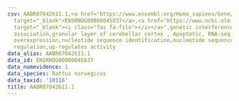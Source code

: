 ```yaml
---
csv: AABR07042611.1,<a href="https://www.ensembl.org/Homo_sapiens/Gene/Summary?db=core;g=ENSRNOG00000045837"
  target="_blank">ENSRNOG00000045837</a>,<a href="https://www.ncbi.nlm.nih.gov/pubmed/30467350"
  target="_blank"><i class="fas fa-file"></i></a>",genetic interference,functional
  association,granular layer of cerebellar cortex , Apoptotic, RNA-seq assay, hsf-1
  overexpression,nucleotide sequence identification,nucleotide sequence identification,transcriptional
  regulation,up-regulates activity
data_alias: AABR07042611.1
data_id: ENSRNOG00000045837
data_numevidence: 1
data_species: Rattus norvegicus
data_taxid: '10116'
title: AABR07042611.1
---
```

